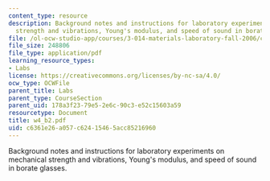 ```yaml
---
content_type: resource
description: Background notes and instructions for laboratory experiments on mechanical
  strength and vibrations, Young's modulus, and speed of sound in borate glasses.
file: /ol-ocw-studio-app/courses/3-014-materials-laboratory-fall-2006/c6361e26a057c62415465acc85216960_w4_b2.pdf
file_size: 248806
file_type: application/pdf
learning_resource_types:
- Labs
license: https://creativecommons.org/licenses/by-nc-sa/4.0/
ocw_type: OCWFile
parent_title: Labs
parent_type: CourseSection
parent_uid: 178a3f23-79e5-2e6c-90c3-e52c15603a59
resourcetype: Document
title: w4_b2.pdf
uid: c6361e26-a057-c624-1546-5acc85216960
---
```

Background notes and instructions for laboratory experiments on mechanical strength and vibrations, Young's modulus, and speed of sound in borate glasses.